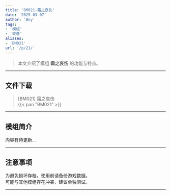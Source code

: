 ```yaml
---
title: 'BM021-霜之哀伤'
date: '2025-03-07'
author: 'Bny'
tags:
- '模组'
- '装备'
aliases:
- 'BM021'
url: '/p/21/'
---
```


> 本文介绍了模组 **霜之哀伤** 的功能与特点。

---

## 文件下载

> [BM021] 霜之哀伤  
{{< pan "BM021" >}}  

---

## 模组简介

>  
内容有待更新...  

---

## 注意事项

>  
为避免损坏存档，使用前请备份游戏数据。  
可能与其他模组存在冲突，建议单独测试。  

---

